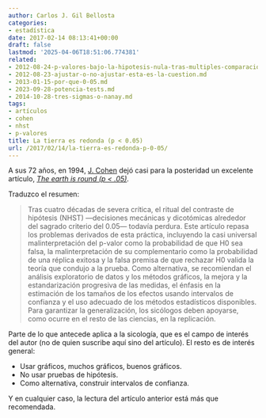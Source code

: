 ```yaml
---
author: Carlos J. Gil Bellosta
categories:
- estadística
date: 2017-02-14 08:13:41+00:00
draft: false
lastmod: '2025-04-06T18:51:06.774381'
related:
- 2012-08-24-p-valores-bajo-la-hipotesis-nula-tras-multiples-comparaciones.md
- 2012-08-23-ajustar-o-no-ajustar-esta-es-la-cuestion.md
- 2013-01-15-por-que-0-05.md
- 2023-09-28-potencia-tests.md
- 2014-10-28-tres-sigmas-o-nanay.md
tags:
- artículos
- cohen
- nhst
- p-valores
title: La tierra es redonda (p < 0.05)
url: /2017/02/14/la-tierra-es-redonda-p-0-05/
---
```


A sus 72 años, en 1994, [J. Cohen](https://en.wikipedia.org/wiki/Jacob_Cohen_(statistician)) dejó casi para la posteridad un excelente artículo, [_The earth is round (p < .05)_](http://www.ics.uci.edu/~sternh/courses/210/cohen94_pval.pdf).

Traduzco el resumen:

>Tras cuatro décadas de severa crítica, el ritual del contraste de hipótesis (NHST) —decisiones mecánicas y dicotómicas alrededor del sagrado criterio del 0.05— todavía perdura. Este artículo repasa los problemas derivados de esta práctica, incluyendo la casi universal malinterpretación del p-valor como la probabilidad de que H0 sea falsa, la malinterpretación de su complementario como la probabilidad de una réplica exitosa y la falsa premisa de que rechazar H0 valida la teoría que condujo a la prueba. Como alternativa, se recomiendan el análisis exploratorio de datos y los métodos gráficos, la mejora y la estandarización progresiva de las medidas, el énfasis en la estimación de los tamaños de los efectos usando intervalos de confianza y el uso adecuado de los métodos estadísticos disponibles. Para garantizar la generalización, los sicólogos deben apoyarse, como ocurre en el resto de las ciencias, en la replicación.

Parte de lo que antecede aplica a la sicología, que es el campo de interés del autor (no de quien suscribe aquí sino del artículo). El resto es de interés general:

* Usar gráficos, muchos gráficos, buenos gráficos.
* No usar pruebas de hipótesis.
* Como alternativa, construir intervalos de confianza.

Y en cualquier caso, la lectura del artículo anterior está más que recomendada.